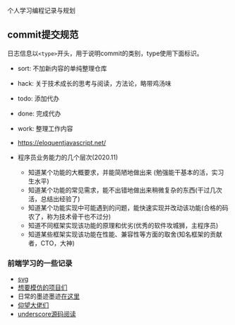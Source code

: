 个人学习编程记录与规划

## commit提交规范
日志信息以`<type>`开头，用于说明commit的类别，type使用下面标识。
+ sort: 不加新内容的单纯整理仓库
+ hack: 关于技术成长的思考与阅读，方法论，略带鸡汤味
+ todo: 添加代办
+ done: 完成代办
+ work: 整理工作内容

+ https://eloquentjavascript.net/

+ 程序员业务能力的几个层次(2020.11)
  + 知道某个功能的大概要求，并能简陋地做出来 (勉强能干基本的活，实习生水平)
  + 知道某个功能的常见需求，能不出错地做出来稍微复杂的东西(干过几次活，总结出经验了)
  + 知道某个功能实现中可能遇到的问题，能快速实现并改动该功能(合格的码农了，称为技术骨干也不过分)
  + 知道不同框架实现该功能的原理和优劣(优秀的软件攻城狮，主程序员)
  + 知道某些框架实现该功能在性能、兼容性等方面的取舍(知名框架的贡献者，CTO，大神)

### 前端学习的一些记录

+ [svg](./read/SVG/readme.md)
+ [想要模仿的项目们](./stars.md)
+ 日常的墨迹墨迹[在这里](./memo/readme.md)
+ [仰望大佬们](./dalao.md)
+ [underscore源码阅读](https://yoyoyohamapi.gitbooks.io/undersercore-analysis/content/base/%E7%BB%93%E6%9E%84.html)







